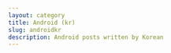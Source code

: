 ```yaml
---
layout: category
title: Android (kr)
slug: androidkr
description: Android posts written by Korean
---
```


